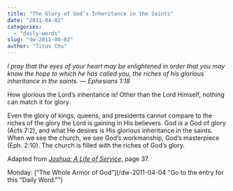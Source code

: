 ```yaml
---
title: "The Glory of God’s Inheritance in the Saints"
date: "2011-04-02"
categories: 
  - "daily-words"
slug: "dw-2011-04-02"
author: "Titus Chu"
---
```


_I pray that the eyes of your heart may be enlightened in order that you may know the hope to which he has called you, the riches of his glorious inheritance in the saints. — Ephesians 1:18_

How glorious the Lord’s inheritance is! Other than the Lord Himself, nothing can match it for glory.

Even the glory of kings, queens, and presidents cannot compare to the riches of the glory the Lord is gaining in His believers. God is a God of glory (Acts 7:2), and what He desires is His glorious inheritance in the saints. When we see the church, we see God’s workmanship, God’s masterpiece (Eph. 2:10). The church is filled with the riches of God’s glory.

Adapted from _[Joshua: A Life of Service,](/book-joshua "Go to the listing for this book.")_ page 37.

Monday: [“The Whole Armor of God”](/dw-2011-04-04 "Go to the entry for this "Daily Word."")
